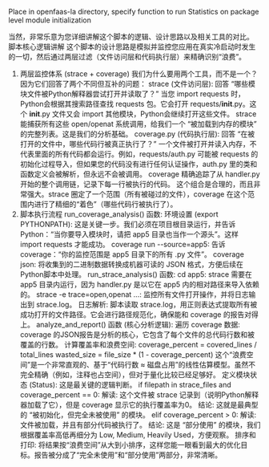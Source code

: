 Place in openfaas-la directory, specify function to run
Statistics on package level module initialization


当然，非常乐意为您详细讲解这个脚本的逻辑、设计思路以及相关工具的对比。
脚本核心逻辑讲解
这个脚本的设计思路是模拟并监控您应用在真实冷启动时发生的一切，然后通过两层过滤（文件访问层和代码执行层）来精确识别“浪费”。
1. 两层监控体系 (strace + coverage)
我们为什么要用两个工具，而不是一个？因为它们回答了两个不同但互补的问题：
strace (文件访问层): 回答 “哪些模块文件被Python解释器尝试打开并读取了？”
当您 import requests 时，Python会根据其搜索路径查找 requests 包。它会打开 requests/__init__.py。这个 __init__.py 文件又会 import 其他模块，Python会继续打开这些文件。
strace 能捕获所有这些 open/openat 系统调用，给我们一个 “被加载到内存的模块” 的完整列表。这是我们的分析基础。
coverage.py (代码执行层): 回答 “在被打开的文件中，哪些代码行被真正执行了？”
一个文件被打开并读入内存，不代表里面的所有代码都会运行。例如，requests/auth.py 可能被 requests 的初始化过程导入，但如果您的代码没有进行任何认证操作，auth.py 里的类和函数定义会被解析，但永远不会被调用。
coverage 精确追踪了从 handler.py 开始的整个调用链，记录下每一行被执行的代码。
这个组合是合理的，而且非常强大。strace 圈定了一个范围（所有被碰过的文件），coverage 在这个范围内进行了精细的“着色”（哪些代码行被执行了）。
2. 脚本执行流程
run_coverage_analysis() 函数:
环境设置 (export PYTHONPATH): 这是关键一步。我们必须在项目根目录运行，并告诉Python：“当你要导入模块时，请把 app5 目录也当作一个源头”。这样 import requests 才能成功。
coverage run --source=app5: 告诉 coverage：“你的监控范围是 app5 目录下的所有 .py 文件”。
coverage json: 将收集到的二进制数据转换成机器可读的 JSON 格式，方便后续在Python脚本中处理。
run_strace_analysis() 函数:
cd app5: strace 需要在 app5 目录内运行，因为 handler.py 是以它在 app5 内的相对路径来导入依赖的。
strace -e trace=open,openat ...: 监控所有文件打开操作，并将日志输出到 strace.log。
日志解析: 脚本读取 strace.log，用正则表达式提取所有被成功打开的文件路径。它会进行路径规范化，确保能和 coverage 的报告对得上。
analyze_and_report() 函数 (核心分析逻辑):
遍历 coverage 数据: coverage 的JSON报告是分析的核心，它包含了每个文件的总代码行数和被覆盖的行数。
计算覆盖率和浪费空间:
coverage_percent = covered_lines / total_lines
wasted_size = file_size * (1 - coverage_percent)
这个“浪费空间”是一个非常直观的、基于“代码行数 ≈ 磁盘占用”的线性估算模型。虽然不完全精确（例如，注释也占空间），但对于量化比较已经足够好。
定义模块状态 (Status): 这是最关键的逻辑判断。
if filepath in strace_files and coverage_percent == 0:
解读: 这个文件被 strace 记录到（说明Python解释器加载了它），但是 coverage 显示它的执行覆盖率为0。
结论: 这就是最典型的 “被初始化，但完全未被使用” 的模块。
elif coverage_percent > 0:
解读: 文件被加载，并且有部分代码被执行了。
结论: 这是 “部分使用” 的模块，我们根据覆盖率高低再细分为 Low, Medium, Heavily Used，方便观察。
排序和打印: 将结果按“浪费空间”从大到小排序，这样您能一眼看到最大的优化目标。报告被分成了“完全未使用”和“部分使用”两部分，非常清晰。